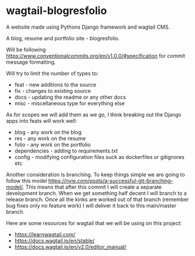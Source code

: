 # wagtail-blogresfolio
A website made using Pythons Django framework and wagtail CMS.

A blog, resume and portfolio site - blogresfolio.

Will be following https://www.conventionalcommits.org/en/v1.0.0/#specification for commit message formatting.

Will try to limit the number of types to:

- feat - new additions to the source
- fix - changes to existing source
- docs - updating the readme or any other docs
- misc - miscellaneous type for everything else

As for scopes we will add them as we go, I think breaking out the Django apps into feats will work well:

- blog - any work on the blog
- res - any work on the resume
- folio - any work on the portfolio
- dependencies - adding to requirements.txt 
- config - modifying configuration files suck as dockerfiles or gitignores etc 

Another consideration is branching. To keep things simple we are going to follow this model https://nvie.com/posts/a-successful-git-branching-model/.
This means that after this commit I will create a separate development branch. When we get something half decent I will branch to a release branch.
Once all the kinks are worked out of that branch (remember bug fixes only no feature work) I will deliver it back to this main/master branch.

Here are some resources for wagtail that we will be using on this project:

- https://learnwagtail.com/
- https://docs.wagtail.io/en/stable/
- https://docs.wagtail.io/en/v2.0/editor_manual/
